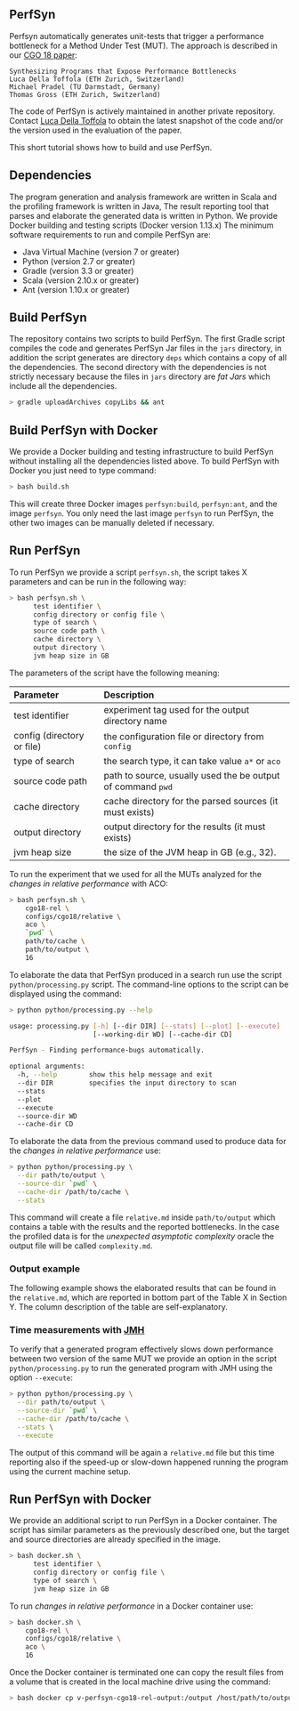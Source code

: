 ## PerfSyn

Perfsyn automatically generates unit-tests that trigger a performance bottleneck
for a Method Under Test (MUT). The approach is described in our [CGO 18 paper](http://mp.binaervarianz.de/cgo2018.pdf):

```
Synthesizing Programs that Expose Performance Bottlenecks
Luca Della Toffola (ETH Zurich, Switzerland)
Michael Pradel (TU Darmstadt, Germany)
Thomas Gross (ETH Zurich, Switzerland)
```
The code of PerfSyn is actively maintained in another private repository.
Contact [Luca Della Toffola](https://lucadt.github.io)
to obtain the latest snapshot of the code and/or the version used in the 
evaluation of the paper.

This short tutorial shows how to build and use PerfSyn. 

## Dependencies
The program generation and analysis framework are written in Scala and the profiling framework is written in Java,
The result reporting tool that parses and elaborate the generated data is written in Python. 
We provide Docker building and testing scripts (Docker version 1.13.x)
The minimum software requirements to run and compile PerfSyn are:
- Java Virtual Machine (version 7 or greater)
- Python (version 2.7 or greater)
- Gradle (version 3.3 or greater)
- Scala (version 2.10.x or greater)
- Ant (version 1.10.x or greater)

## Build PerfSyn
The repository contains two scripts to build PerfSyn.
The first Gradle script compiles the code and generates PerfSyn Jar files in the
`jars` directory, in addition the script generates are directory `deps` which
contains a copy of all the dependencies. The second directory with the dependencies
is not strictly necessary because the files in `jars` directory are *fat Jars*
which include all the dependencies.

```bash
> gradle uploadArchives copyLibs && ant
```

## Build PerfSyn with Docker
We provide a Docker building and testing infrastructure to build PerfSyn without
installing all the dependencies listed above. To build PerfSyn with Docker you
just need to type command:

```bash
> bash build.sh
```

This will create three Docker images `perfsyn:build`, `perfsyn:ant`, and the
image `perfsyn`. You only need the last image `perfsyn` to run PerfSyn, the
other two images can be manually deleted if necessary.

## Run PerfSyn

To run PerfSyn we provide a script `perfsyn.sh`, the script takes X parameters
and can be run in the following way:
```bash
> bash perfsyn.sh \
      test identifier \
      config directory or config file \
      type of search \
      source code path \
      cache directory \
      output directory \
      jvm heap size in GB
```
The parameters of the script have the following meaning:

Parameter | Description
:----------- | :-----
test identifier | experiment tag used for the output directory name
config (directory or file) | the configuration file or directory from `config`
type of search | the search type, it can take value `a*` or `aco`
source code path | path to source, usually used the be output of command `pwd`
cache directory | cache directory for the parsed sources (it must exists)
output directory | output directory for the results (it must exists)
jvm heap size | the size of the JVM heap in GB (e.g., 32).

To run the experiment that we used for all the MUTs analyzed for the *changes
in relative performance* with ACO:

```bash
> bash perfsyn.sh \
    cgo18-rel \
    configs/cgo18/relative \
    aco \
    `pwd` \
    path/to/cache \
    path/to/output \
    16
```

To elaborate the data that PerfSyn produced in a search run use the script
`python/processing.py` script. The command-line options to the script can be
displayed using the command:

```bash
> python python/processing.py --help

usage: processing.py [-h] [--dir DIR] [--stats] [--plot] [--execute]
                     [--working-dir WD] [--cache-dir CD]

PerfSyn - Finding performance-bugs automatically.

optional arguments:
  -h, --help        show this help message and exit
  --dir DIR         specifies the input directory to scan
  --stats
  --plot
  --execute
  --source-dir WD
  --cache-dir CD
```

To elaborate the data from the previous command used to produce data for
the *changes in relative performance* use:

```bash
> python python/processing.py \
  --dir path/to/output \
  --source-dir `pwd` \
  --cache-dir /path/to/cache \
  --stats
```

This command will create a file `relative.md` inside `path/to/output` which
contains a table with the results and the reported bottlenecks. In the case the
profiled data is for the *unexpected asymptotic complexity* oracle the output
file will be called `complexity.md`.

### Output example
The following example shows the elaborated results that can be found in the
`relative.md`, which are reported in bottom part of the Table X in Section Y.
The column description of the table are self-explanatory.

### Time measurements with [JMH](http://openjdk.java.net/projects/code-tools/jmh/)
To verify that a generated program effectively slows down performance between
two version of the same MUT we provide an option in the script
`python/processing.py` to run the generated program with JMH using the option
`--execute`:

```bash
> python python/processing.py \
  --dir path/to/output \
  --source-dir `pwd` \
  --cache-dir /path/to/cache \
  --stats \
  --execute
```
The output of this command will be again a `relative.md` file but this time
reporting also if the speed-up or slow-down happened running the program using
the current machine setup.

## Run PerfSyn with Docker
We provide an additional script to run PerfSyn in a Docker container. The script
has similar parameters as the previously described one, but the target and
source directories are already specified in the image.
```bash
> bash docker.sh \
      test identifier \
      config directory or config file \
      type of search \
      jvm heap size in GB
```

To run *changes in relative performance* in a Docker container use:
```bash
> bash docker.sh \
    cgo18-rel \
    configs/cgo18/relative \
    aco \
    16
```

Once the Docker container is terminated one can copy the result files from
a volume that is created in the local machine drive using the command:
```bash
> bash docker cp v-perfsyn-cgo18-rel-output:/output /host/path/to/output
```
